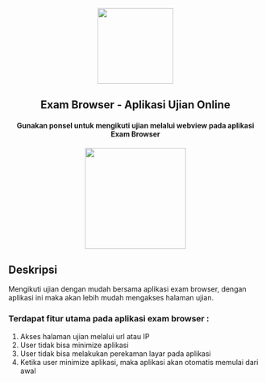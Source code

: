 <p align="center"><img src="https://smknasional-berbah.sch.id/media_library/images/f2dfccd53cc92d17053ed094d39c1384.png" width="150"></p> 
<h2 align="center"><b>Exam Browser - Aplikasi Ujian Online</b></h2>
<h4 align="center">Gunakan ponsel untuk mengikuti ujian melalui webview pada aplikasi Exam Browser</h4>
<p align="center"><a href="http://play.google.com/store/apps/details?id=com.tupaiaer.webview"><img src="https://play.google.com/intl/en_us/badges/static/images/badges/en_badge_web_generic.png" width="200"></a></p> 

<p align="center">

## Deskripsi

Mengikuti ujian dengan mudah bersama aplikasi exam browser, dengan aplikasi ini maka akan lebih mudah mengakses halaman ujian. 

### Terdapat fitur utama pada aplikasi exam browser : 
1. Akses halaman ujian melalui url atau IP
2. User tidak bisa minimize aplikasi
3. User tidak bisa melakukan perekaman layar pada aplikasi
4. Ketika user minimize aplikasi, maka aplikasi akan otomatis memulai dari awal

